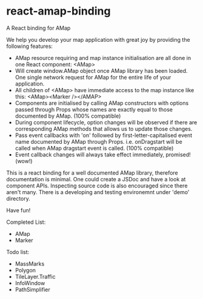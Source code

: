 # react-amap-binding

A React binding for AMap

We help you develop your map application with great joy by providing the following features:

 - AMap resource requiring and map instance initialisation are all done in one React component: \<AMap>
 - Will create window.AMap object once AMap library has been loaded. One single network request for AMap for the entire life of your application.
 - All children of \<AMap> have immediate access to the map instance like this: \<AMap>\<Marker />\</AMAP> 
 - Components are initialised by calling AMap constructors with options passed through Props whose names are exactly equal to those documented by AMap. (100% compatible)
 - During component lifecycle, option changes will be observed if there are corresponding AMap methods that allows us to update those changes.
 - Pass event callbacks with 'on' followed by first-letter-capitalised event name documented by AMap through Props. i.e. onDragstart will be called when AMap dragstart event is called. (100% compatible)
 - Event callback changes will always take effect immediately, promised! (wow!)

This is a react binding for a well documented AMap library, therefore documentation is minimal.
One could create a JSDoc and have a look at component APIs. Inspecting source code is also encouraged since there aren't many.
There is a developing and testing environemnt under 'demo' directory.

Have fun!

Completed List:
 - AMap
 - Marker

Todo list:
 - MassMarks
 - Polygon
 - TileLayer.Traffic
 - InfoWindow
 - PathSimplifier